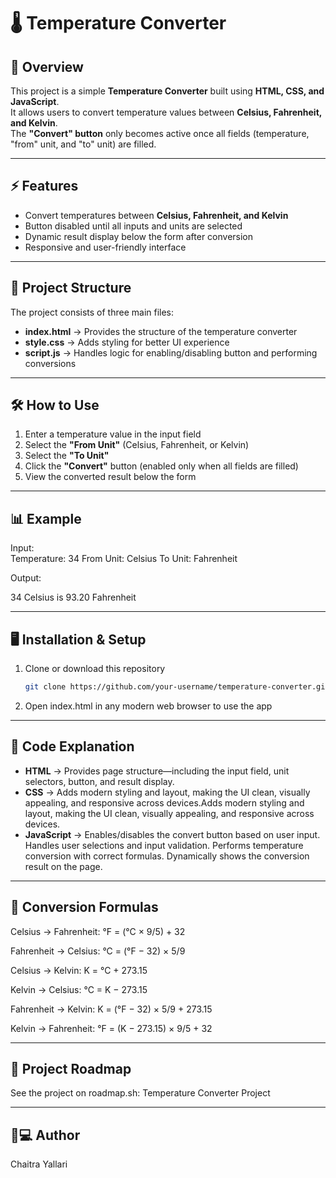 # 🌡️ Temperature Converter

## 📖 Overview
This project is a simple **Temperature Converter** built using **HTML, CSS, and JavaScript**.  
It allows users to convert temperature values between **Celsius, Fahrenheit, and Kelvin**.  
The **"Convert" button** only becomes active once all fields (temperature, "from" unit, and "to" unit) are filled.

---

## ⚡ Features
- Convert temperatures between **Celsius, Fahrenheit, and Kelvin**  
- Button disabled until all inputs and units are selected  
- Dynamic result display below the form after conversion  
- Responsive and user-friendly interface  

---

## 📂 Project Structure
The project consists of three main files:
- **index.html** → Provides the structure of the temperature converter  
- **style.css** → Adds styling for better UI experience  
- **script.js** → Handles logic for enabling/disabling button and performing conversions  

---

## 🛠️ How to Use
1. Enter a temperature value in the input field  
2. Select the **"From Unit"** (Celsius, Fahrenheit, or Kelvin)  
3. Select the **"To Unit"**  
4. Click the **"Convert"** button (enabled only when all fields are filled)  
5. View the converted result below the form  

---

## 📊 Example
Input:  
Temperature: 34
From Unit: Celsius
To Unit: Fahrenheit

Output:  

34 Celsius is 93.20 Fahrenheit

---

## 🖥️ Installation & Setup
1. Clone or download this repository  
   ```bash
   git clone https://github.com/your-username/temperature-converter.git


2. Open index.html in any modern web browser to use the app

---
## 📜 Code Explanation

- **HTML** → Provides page structure—including the input field, unit selectors, button, and result display.
- **CSS** → Adds modern styling and layout, making the UI clean, visually appealing, and responsive across devices.Adds modern styling and layout, making the UI clean, visually appealing, and responsive across devices.
- **JavaScript** → Enables/disables the convert button based on user input. Handles user selections and input validation. Performs temperature conversion with correct formulas. Dynamically shows the conversion result on the page.

---

## 🧮 Conversion Formulas
Celsius → Fahrenheit:
°F = (°C × 9/5) + 32

Fahrenheit → Celsius:
°C = (°F − 32) × 5/9

Celsius → Kelvin:
K = °C + 273.15

Kelvin → Celsius:
°C = K − 273.15

Fahrenheit → Kelvin:
K = (°F − 32) × 5/9 + 273.15

Kelvin → Fahrenheit:
°F = (K − 273.15) × 9/5 + 32

---

## 🚀 Project Roadmap
See the project on roadmap.sh: Temperature Converter Project

---

## 👨💻 Author
Chaitra Yallari

